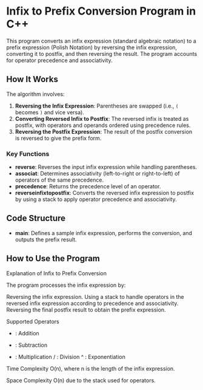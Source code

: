 # Infix to Prefix Conversion Program in C++

This program converts an infix expression (standard algebraic notation) to a prefix expression (Polish Notation) by reversing the infix expression, converting it to postfix, and then reversing the result. The program accounts for operator precedence and associativity.

## How It Works

The algorithm involves:
1. **Reversing the Infix Expression**: Parentheses are swapped (i.e., `(` becomes `)` and vice versa).
2. **Converting Reversed Infix to Postfix**: The reversed infix is treated as postfix, with operators and operands ordered using precedence rules.
3. **Reversing the Postfix Expression**: The result of the postfix conversion is reversed to give the prefix form.

### Key Functions

- **reverse**: Reverses the input infix expression while handling parentheses.
- **associat**: Determines associativity (left-to-right or right-to-left) of operators of the same precedence.
- **precedence**: Returns the precedence level of an operator.
- **reverseinfixtopostfix**: Converts the reversed infix expression to postfix by using a stack to apply operator precedence and associativity.

## Code Structure

- **main**: Defines a sample infix expression, performs the conversion, and outputs the prefix result.

## How to Use the Program


Explanation of Infix to Prefix Conversion

The program processes the infix expression by:

Reversing the infix expression.
Using a stack to handle operators in the reversed infix expression according to precedence and associativity.
Reversing the final postfix result to obtain the prefix expression.

Supported Operators
+ : Addition
- : Subtraction
* : Multiplication
/ : Division
^ : Exponentiation

Time Complexity
O(n), where n is the length of the infix expression.

Space Complexity
O(n) due to the stack used for operators.